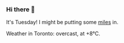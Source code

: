 ### Hi there :wave:

It's Tuesday! I might be putting some [miles](https://www.strava.com/athletes/889963) in.

Weather in Toronto: overcast, at +8°C.
